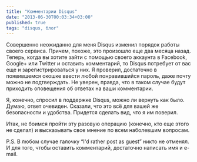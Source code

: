 ```yaml
---
title: "Комментарии Disqus"
date: "2013-06-30T00:03:34+03:00"
published: true
tags: "disqus, блог"
---
```


Совершенно неожиданно для меня Disqus изменил порядок работы своего сервиса. Причем, похоже, это произошло еще два
месяца назад. Теперь, когда вы хотите зайти с помощью своего аккаунта в Facebook, Google+ или Twitter и оставить
комментарий, то Disqus потребует от вас еще и зарегистрироваться у них. Я проверил, достаточно в появившемся окошке
ввести любой понравившийся пароль, даже почту можно не подтверждать. Не уверен, правда, что в таком случае будут
приходить оповещения об ответах на ваши комментарии.

Я, конечно, спросил в поддержке Disqus, можно ли вернуть как было. Думаю, ответ очевиден. Сказали, что это всё для
вашей же безопасности и удобства. Придется сделать вид, что я им поверил.

Итак, не боимся пройти эту разовую операцию (конечно, кто еще этого не сделал) и высказывать свое мнение по всем
наболевшим вопросам.

P.S. В любом случае галочку “I'd rather post as guest” никто не отменял. И для того, чтобы оставить комментарий,
достаточно написать имя и e-mail.
